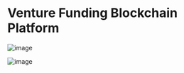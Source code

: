 # Venture Funding Blockchain Platform
![image](https://user-images.githubusercontent.com/62573860/214711049-e59587d4-c957-48f2-878f-f3069d9f6066.png)

![image](https://user-images.githubusercontent.com/62573860/214710726-8c15494f-801e-4d8e-bb87-e2ce16ee2472.png)
